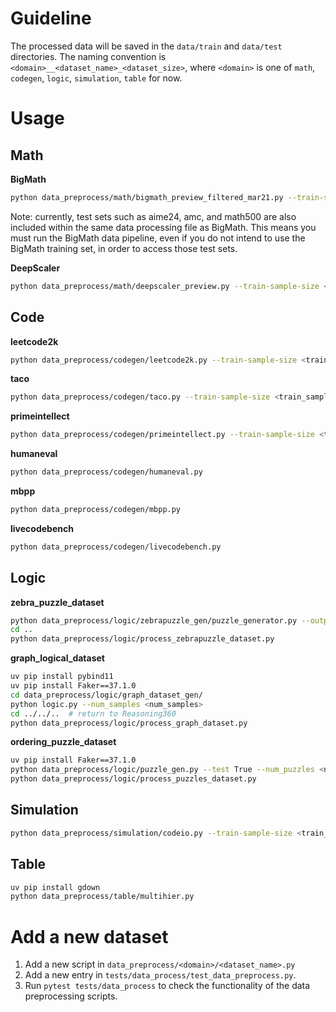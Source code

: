 # Guideline

The processed data will be saved in the `data/train` and `data/test` directories.
The naming convention is `<domain>__<dataset_name>_<dataset_size>`, where `<domain>` is one of `math`, `codegen`, `logic`, `simulation`, `table` for now.

# Usage
## Math
**BigMath**
```bash
python data_preprocess/math/bigmath_preview_filtered_mar21.py --train-sample-size <train_sample_size>
```
Note: currently, test sets such as aime24, amc, and math500 are also included within the same data processing file as BigMath. This means you must run the BigMath data pipeline, even if you do not intend to use the BigMath training set, in order to access those test sets.

**DeepScaler**
```bash
python data_preprocess/math/deepscaler_preview.py --train-sample-size <train_sample_size>
```


## Code
**leetcode2k**
```bash
python data_preprocess/codegen/leetcode2k.py --train-sample-size <train_sample_size>
```
**taco**
```bash
python data_preprocess/codegen/taco.py --train-sample-size <train_sample_size>
```
**primeintellect**
```bash
python data_preprocess/codegen/primeintellect.py --train-sample-size <train_sample_size>
```
**humaneval**
```bash
python data_preprocess/codegen/humaneval.py
```
**mbpp**
```bash
python data_preprocess/codegen/mbpp.py
```
**livecodebench**
```bash
python data_preprocess/codegen/livecodebench.py
```

## Logic
**zebra_puzzle_dataset**
```bash
python data_preprocess/logic/zebrapuzzle_gen/puzzle_generator.py --output_dir data/raw --num_puzzles <num_puzzles> --num_processes <num_processes>
cd ..
python data_preprocess/logic/process_zebrapuzzle_dataset.py
```

**graph_logical_dataset**
```bash
uv pip install pybind11
uv pip install Faker==37.1.0
cd data_preprocess/logic/graph_dataset_gen/
python logic.py --num_samples <num_samples>
cd ../../..  # return to Reasoning360
python data_preprocess/logic/process_graph_dataset.py
```

**ordering_puzzle_dataset**
```bash
uv pip install Faker==37.1.0
python data_preprocess/logic/puzzle_gen.py --test True --num_puzzles <num_puzzles>
python data_preprocess/logic/process_puzzles_dataset.py
```

## Simulation
```bash
python data_preprocess/simulation/codeio.py --train-sample-size <train_sample_size> --test-sample-size <test_sample_size>
```

## Table
```bash
uv pip install gdown
python data_preprocess/table/multihier.py
```

# Add a new dataset
1. Add a new script in `data_preprocess/<domain>/<dataset_name>.py`
2. Add a new entry in `tests/data_process/test_data_preprocess.py`.
3. Run `pytest tests/data_process` to check the functionality of the data preprocessing scripts.
